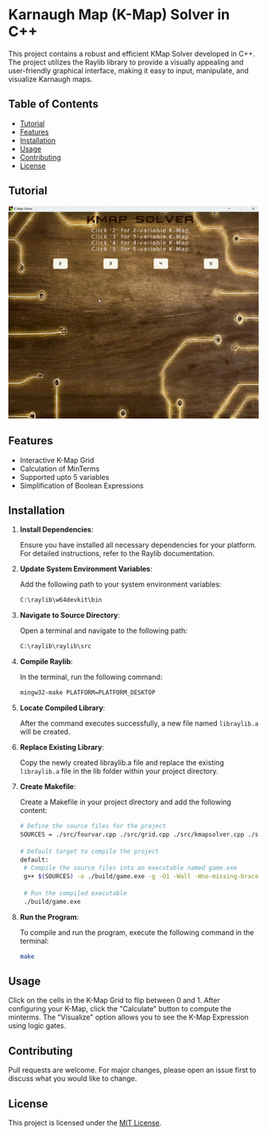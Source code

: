 # Karnaugh Map (K-Map) Solver in C++

This project contains a robust and efficient KMap Solver developed in C++. The project utilizes the Raylib library to provide a visually appealing and user-friendly graphical interface, making it easy to input, manipulate, and visualize Karnaugh maps.

## Table of Contents

- [Tutorial](#tutorial)
- [Features](#features)
- [Installation](#installation)
- [Usage](#usage)
- [Contributing](#contributing)
- [License](#license)

## Tutorial
![tutorial.gif](./assets/tutorial.gif?raw=true)

## Features
-  Interactive K-Map Grid
-  Calculation of MinTerms
-  Supported upto 5 variables
-  Simplification of Boolean Expressions

## Installation

1. **Install Dependencies**:

   Ensure you have installed all necessary dependencies for your platform. For detailed instructions, refer to the Raylib documentation.

2. **Update System Environment Variables**:

   Add the following path to your system environment variables:
   ```bash
   C:\raylib\w64devkit\bin

3. **Navigate to Source Directory**:

   Open a terminal and navigate to the following path:
   ```bash
   C:\raylib\raylib\src

4. **Compile Raylib**:

   In the terminal, run the following command:
   ```bash
   mingw32-make PLATFORM=PLATFORM_DESKTOP

5. **Locate Compiled Library**:

   After the command executes successfully, a new file named ```libraylib.a``` will be created.

6. **Replace Existing Library**:

   Copy the newly created libraylib.a file and replace the existing ```libraylib.a``` file in the lib folder within your project directory.

7. **Create Makefile**:

   Create a Makefile in your project directory and add the following content:
   ```bash
   # Define the source files for the project
   SOURCES = ./src/fourvar.cpp ./src/grid.cpp ./src/kmapsolver.cpp ./src/main.cpp ./src/threevar.cpp ./src/twovar.cpp

   # Default target to compile the project
   default:
    # Compile the source files into an executable named game.exe
    g++ $(SOURCES) -o ./build/game.exe -g -O1 -Wall -Wno-missing-braces -I include/ -L lib/ -lraylib -lopengl32 -lgdi32 -lwinmm
    
    # Run the compiled executable
    ./build/game.exe


8. **Run the Program**:

   To compile and run the program, execute the following command in the terminal:
   ```bash
   make
   
## Usage
Click on the cells in the K-Map Grid to flip between 0 and 1. After configuring your K-Map, click the "Calculate" button to compute the minterms. The "Visualize" option allows you to see the K-Map Expression using logic gates.

## Contributing
Pull requests are welcome. For major changes, please open an issue first to discuss what you would like to change.

## License
This project is licensed under the [MIT License](LICENSE).
